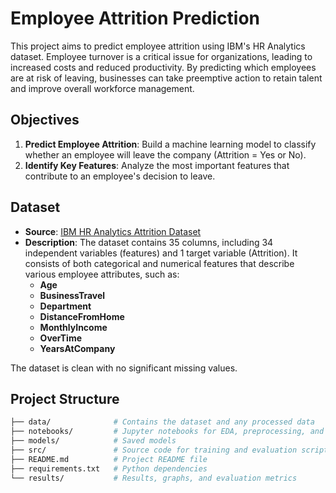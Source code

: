 # Employee Attrition Prediction

This project aims to predict employee attrition using IBM's HR Analytics dataset. Employee turnover is a critical issue for organizations, leading to increased costs and reduced productivity. By predicting which employees are at risk of leaving, businesses can take preemptive action to retain talent and improve overall workforce management.

## Objectives

1. **Predict Employee Attrition**: Build a machine learning model to classify whether an employee will leave the company (Attrition = Yes or No).
2. **Identify Key Features**: Analyze the most important features that contribute to an employee's decision to leave.

## Dataset

- **Source**: [IBM HR Analytics Attrition Dataset](https://www.kaggle.com/datasets/pavansubhasht/ibm-hr-analytics-attrition-dataset/data)
- **Description**: The dataset contains 35 columns, including 34 independent variables (features) and 1 target variable (Attrition). It consists of both categorical and numerical features that describe various employee attributes, such as:
    - **Age**
    - **BusinessTravel**
    - **Department**
    - **DistanceFromHome**
    - **MonthlyIncome**
    - **OverTime**
    - **YearsAtCompany**
  
The dataset is clean with no significant missing values.

## Project Structure

```bash
├── data/              # Contains the dataset and any processed data
├── notebooks/         # Jupyter notebooks for EDA, preprocessing, and model training
├── models/            # Saved models
├── src/               # Source code for training and evaluation scripts
├── README.md          # Project README file
├── requirements.txt   # Python dependencies
└── results/           # Results, graphs, and evaluation metrics
